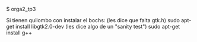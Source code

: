 $ orga2_tp3

Si tienen quilombo con instalar el bochs:
(les dice que falta gtk.h)
sudo apt-get install libgtk2.0-dev
(les dice algo de un "sanity test")
sudo apt-get install g++
